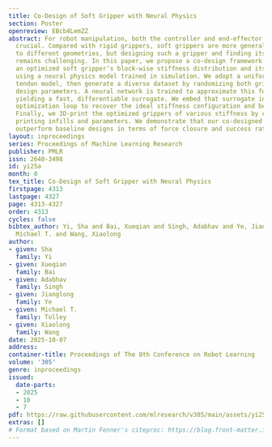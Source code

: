 ```yaml
---
title: Co-Design of Soft Gripper with Neural Physics
section: Poster
openreview: EBcb4LemZZ
abstract: For robot manipulation, both the controller and end-effector design are
  crucial. Compared with rigid grippers, soft grippers are more generalizable by deforming
  to different geometries, but designing such a gripper and finding its grasp pose
  remains challenging. In this paper, we propose a co-design framework that generates
  an optimized soft gripper’s block-wise stiffness distribution and its grasping pose,
  using a neural physics model trained in simulation. We adopt a uniform-pressure
  tendon model, then generate a diverse dataset by randomizing both gripper pose and
  design parameters. A neural network is trained to approximate this forward simulation,
  yielding a fast, differentiable surrogate. We embed that surrogate in an end-to-end
  optimization loop to recover the ideal stiffness configuration and best grasp pose.
  Finally, we 3D-print the optimized grippers of various stiffness by changing the
  printing infills and parameters. We demonstrate that our co-designed grippers significantly
  outperform baseline designs in terms of force closure and success rate.
layout: inproceedings
series: Proceedings of Machine Learning Research
publisher: PMLR
issn: 2640-3498
id: yi25a
month: 0
tex_title: Co-Design of Soft Gripper with Neural Physics
firstpage: 4313
lastpage: 4327
page: 4313-4327
order: 4313
cycles: false
bibtex_author: Yi, Sha and Bai, Xueqian and Singh, Adabhav and Ye, Jianglong and Tolley,
  Michael T. and Wang, Xiaolong
author:
- given: Sha
  family: Yi
- given: Xueqian
  family: Bai
- given: Adabhav
  family: Singh
- given: Jianglong
  family: Ye
- given: Michael T.
  family: Tolley
- given: Xiaolong
  family: Wang
date: 2025-10-07
address:
container-title: Proceedings of The 8th Conference on Robot Learning
volume: '305'
genre: inproceedings
issued:
  date-parts:
  - 2025
  - 10
  - 7
pdf: https://raw.githubusercontent.com/mlresearch/v305/main/assets/yi25a/yi25a.pdf
extras: []
# Format based on Martin Fenner's citeproc: https://blog.front-matter.io/posts/citeproc-yaml-for-bibliographies/
---
```

